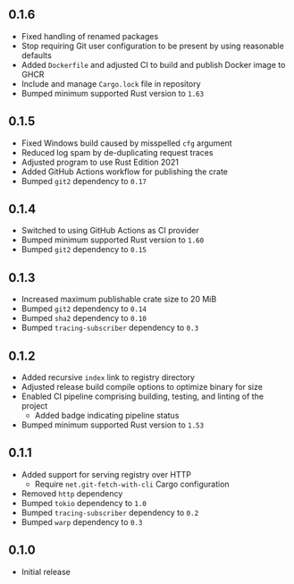 0.1.6
-----
- Fixed handling of renamed packages
- Stop requiring Git user configuration to be present by using
  reasonable defaults
- Added `Dockerfile` and adjusted CI to build and publish Docker image
  to GHCR
- Include and manage `Cargo.lock` file in repository
- Bumped minimum supported Rust version to `1.63`


0.1.5
-----
- Fixed Windows build caused by misspelled `cfg` argument
- Reduced log spam by de-duplicating request traces
- Adjusted program to use Rust Edition 2021
- Added GitHub Actions workflow for publishing the crate
- Bumped `git2` dependency to `0.17`


0.1.4
-----
- Switched to using GitHub Actions as CI provider
- Bumped minimum supported Rust version to `1.60`
- Bumped `git2` dependency to `0.15`


0.1.3
-----
- Increased maximum publishable crate size to 20 MiB
- Bumped `git2` dependency to `0.14`
- Bumped `sha2` dependency to `0.10`
- Bumped `tracing-subscriber` dependency to `0.3`


0.1.2
-----
- Added recursive `index` link to registry directory
- Adjusted release build compile options to optimize binary for size
- Enabled CI pipeline comprising building, testing, and linting of the
  project
  - Added badge indicating pipeline status
- Bumped minimum supported Rust version to `1.53`


0.1.1
-----
- Added support for serving registry over HTTP
  - Require `net.git-fetch-with-cli` Cargo configuration
- Removed `http` dependency
- Bumped `tokio` dependency to `1.0`
- Bumped `tracing-subscriber` dependency to `0.2`
- Bumped `warp` dependency to `0.3`


0.1.0
-----
- Initial release
